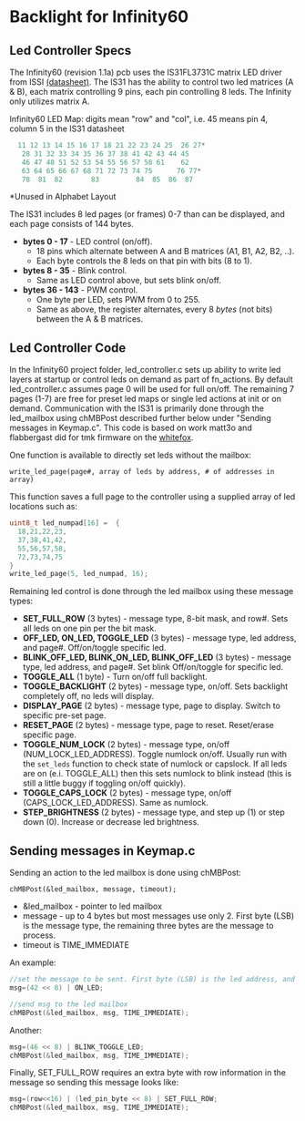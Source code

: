 Backlight for Infinity60
========================

## Led Controller Specs

The Infinity60 (revision 1.1a) pcb uses the IS31FL3731C matrix LED driver from ISSI [(datasheet)](http://www.issi.com/WW/pdf/31FL3731C.pdf). The IS31 has the ability to control two led matrices (A & B), each matrix controlling 9 pins, each pin controlling 8 leds. The Infinity only utilizes matrix A.

Infinity60 LED Map:
digits mean "row" and "col", i.e. 45 means pin 4, column 5 in the IS31 datasheet
```c
  11 12 13 14 15 16 17 18 21 22 23 24 25  26 27*
   28 31 32 33 34 35 36 37 38 41 42 43 44 45
   46 47 48 51 52 53 54 55 56 57 58 61    62
   63 64 65 66 67 68 71 72 73 74 75      76 77*
   78  81  82       83         84  85  86  87
```
*Unused in Alphabet Layout

The IS31 includes 8 led pages (or frames) 0-7 than can be displayed, and each page consists of 144 bytes.
- **bytes 0 - 17** - LED control (on/off).
    * 18 pins which alternate between A and B matrices (A1, B1, A2, B2, ..).
    * Each byte controls the 8 leds on that pin with bits (8 to 1).
- **bytes 8 - 35** - Blink control.
    * Same as LED control above, but sets blink on/off.
- **bytes 36 - 143** - PWM control.
    * One byte per LED, sets PWM from 0 to 255.
    * Same as above, the register alternates, every 8 *bytes* (not bits) between the A & B matrices.

## Led Controller Code
In the Infinity60 project folder, led_controller.c sets up ability to write led layers at startup or control leds on demand as part of fn_actions. By default led_controller.c assumes page 0 will be used for full on/off. The remaining 7 pages (1-7) are free for preset led maps or single led actions at init or on demand. Communication with the IS31 is primarily done through the led_mailbox using chMBPost described further below under "Sending messages in Keymap.c". This code is based on work matt3o and flabbergast did for tmk firmware on the [whitefox](https://github.com/tmk/whitefox).

One function is available to directly set leds without the mailbox:
```
write_led_page(page#, array of leds by address, # of addresses in array)
```
This function saves a full page to the controller using a supplied array of led locations such as:
```c
uint8_t led_numpad[16] =  {
  18,21,22,23,
  37,38,41,42,
  55,56,57,58,
  72,73,74,75
}
write_led_page(5, led_numpad, 16);
```

Remaining led control is done through the led mailbox using these message types:
- **SET_FULL_ROW** (3 bytes) - message type, 8-bit mask, and row#. Sets all leds on one pin per the bit mask.
- **OFF_LED, ON_LED, TOGGLE_LED** (3 bytes) - message type, led address, and page#. Off/on/toggle specific led.
- **BLINK_OFF_LED, BLINK_ON_LED, BLINK_OFF_LED** (3 bytes) - message type, led address, and page#. Set blink Off/on/toggle for specific led.
- **TOGGLE_ALL** (1 byte) - Turn on/off full backlight.
- **TOGGLE_BACKLIGHT** (2 bytes) - message type, on/off. Sets backlight completely off, no leds will display.
- **DISPLAY_PAGE** (2 bytes) - message type, page to display. Switch to specific pre-set page.
- **RESET_PAGE** (2 bytes) - message type, page to reset. Reset/erase specific page.
- **TOGGLE_NUM_LOCK** (2 bytes) - message type, on/off (NUM_LOCK_LED_ADDRESS). Toggle numlock on/off. Usually run with the `set_leds` function to check state of numlock or capslock. If all leds are on (e.i. TOGGLE_ALL) then this sets numlock to blink instead (this is still a little buggy if toggling on/off quickly).
- **TOGGLE_CAPS_LOCK** (2 bytes) - message type, on/off (CAPS_LOCK_LED_ADDRESS). Same as numlock.
- **STEP_BRIGHTNESS** (2 bytes) - message type, and step up (1) or step down (0). Increase or decrease led brightness.

## Sending messages in Keymap.c
Sending an action to the led mailbox is done using chMBPost:
```
chMBPost(&led_mailbox, message, timeout);
```
- &led_mailbox - pointer to led mailbox
- message - up to 4 bytes but most messages use only 2. First byte (LSB) is the message type, the remaining three bytes are the message to process.
- timeout is TIME_IMMEDIATE

An example:
```c
//set the message to be sent. First byte (LSB) is the led address, and second is the message type
msg=(42 << 8) | ON_LED;

//send msg to the led mailbox
chMBPost(&led_mailbox, msg, TIME_IMMEDIATE);
```

Another:
```c
msg=(46 << 8) | BLINK_TOGGLE_LED;
chMBPost(&led_mailbox, msg, TIME_IMMEDIATE);
```

Finally, SET_FULL_ROW requires an extra byte with row information in the message so sending this message looks like:
```c
msg=(row<<16) | (led_pin_byte << 8) | SET_FULL_ROW;
chMBPost(&led_mailbox, msg, TIME_IMMEDIATE);
```
